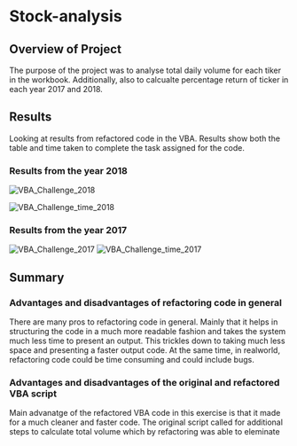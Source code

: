 # Stock-analysis

## Overview of Project
The purpose of the project was to analyse total daily volume for each tiker in the workbook. Additionally, also to calcualte percentage return of ticker in each year 2017 and 2018.

## Results
Looking at results from refactored code in the VBA. Results show both the table and time taken to complete the task assigned for the code.
### Results from the year 2018
![VBA_Challenge_2018](https://user-images.githubusercontent.com/103918169/194775490-6bdd1887-b0bc-4452-91ff-b41f96d17375.png)

![VBA_Challenge_time_2018](https://user-images.githubusercontent.com/103918169/194775491-8b8f77b9-1de6-46fb-9178-fd8dde76e4af.png)

### Results from the year 2017
![VBA_Challenge_2017](https://user-images.githubusercontent.com/103918169/194775492-b7ecff2b-2f87-43fe-b6cf-411297a20984.png)
![VBA_Challenge_time_2017](https://user-images.githubusercontent.com/103918169/194775494-76bed818-c210-4daa-bef2-4418e6c6cff8.png)

## Summary
### Advantages and disadvantages of refactoring code in general
There are many pros to refactoring code in general. Mainly that it helps in structuring the code in a much more readable fashion and takes the system much less time to present an output. This trickles down to taking much less space and presenting a faster output code. 
At the same time, in realworld, refactoring code could be time consuming and could include bugs. 

### Advantages and disadvantages of the original and refactored VBA script 
Main advanatge of the refactored VBA code in this exercise is that it made for a much cleaner and faster code. The original script called for additional steps to calculate total volume which by refactoring was able to eleminate
